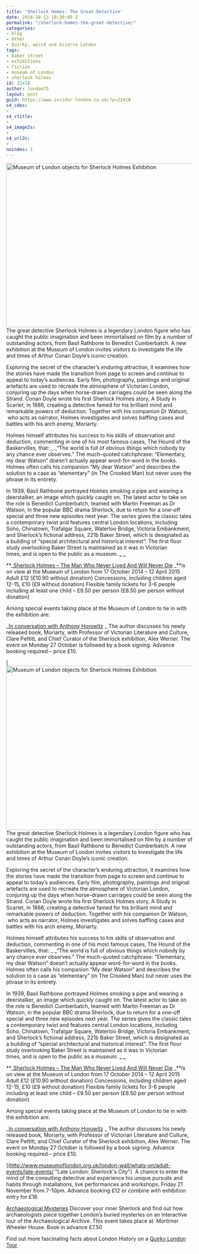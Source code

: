 ```yaml
---
title: 'Sherlock Homes: The Great Detective'
date: 2014-10-13 10:30:05 Z
permalink: "/sherlock-homes-the-great-detective/"
categories:
- blog
- Other
- Quirky, weird and bizarre London
tags:
- baker street
- exhibitions
- fiction
- museum of London
- sherlock holmes
id: 22418
author: london75
layout: post
guid: https://www.insider-london.co.uk/?p=22418
s4_cdes:
- 
s4_ctitle:
- 
s4_image2s:
- 
s4_url2s:
- 
noindex: 1
---
```


[<img class="aligncenter size-full wp-image-22962" src="/wp-content/uploads/2014/09/rsz_sherlock_mini.jpg" alt="Museum of London objects for Sherlock Holmes Exhibition" width="569" height="443" />](/wp-content/uploads/2014/09/rsz_sherlock_mini.jpg) The great detective Sherlock Holmes is a legendary London figure who has caught the public imagination and been immortalised on film by a number of outstanding actors, from Basil Rathbone to Benedict Cumberbatch. A new exhibition at the Museum of London invites visitors to investigate the life and times of Arthur Conan Doyle’s iconic creation.

Exploring the secret of the character’s enduring attraction, it examines how the stories have made the transition from page to screen and continue to appeal to today’s audiences. Early film, photography, paintings and original artefacts are used to recreate the atmosphere of Victorian London, conjuring up the days when horse-drawn carriages could be seen along the Strand. Conan Doyle wrote his first Sherlock Holmes story, A Study in Scarlet, in 1886, creating a detective famed for his brilliant mind and remarkable powers of deduction. Together with his companion Dr Watson,  who acts as narrator, Holmes investigates and solves baffling cases and battles with his arch enemy, Moriarty.

Holmes himself attributes his success to his skills of observation and deduction, commenting in one of his most famous cases, The Hound of the Baskervilles, that: _ _“The world is full of obvious things which nobody by any chance ever observes.&#8221; The much-quoted catchphrase: “Elementary, my dear Watson” doesn’t actually appear word-for-word in the books. Holmes often calls his companion “My dear Watson” and describes the solution to a case as “elementary” (in The Crooked Man) but never uses the phrase in its entirety.

In 1939, Basil Rathbone portrayed Holmes smoking a pipe and wearing a deerstalker, an image which quickly caught on. The latest actor to take on the role is Benedict Cumberbatch, teamed with Martin Freeman as Dr Watson, in the popular BBC drama Sherlock, due to return for a one-off special and three new episodes next year. The series gives the classic tales a contemporary twist and features central London locations, including Soho, Chinatown, Trafalgar Square, Waterloo Bridge, Victoria Embankment, and Sherlock’s fictional address, 221b Baker Street, which is designated as a building of &#8220;special architectural and historical interest&#8221;. The first floor study overlooking Baker Street is maintained as it was in Victorian times, and is open to the public as a museum. **_ _**

**_[Sherlock Holmes &#8211; The Man Who Never Lived And Will Never Die](http://www.museumoflondon.org.uk/london-wall/whats-on/exhibitions-displays/sherlock-holmes/#sthash.XbUz2VkB.dpuf "Sherlock Holmes - The Man Who Never Lived And Who Will Never Die") _**is on view at the Museum of London from 17 October 2014 &#8211; 12 April 2015 Adult £12 (£10.90 without donation) Concessions, including children aged 12-15, £10 (£9 without donation) Flexible family tickets for 3-6 people including at least one child &#8211; £9.50 per person (£8.50 per person without donation)

Among special events taking place at the Museum of London to tie in with the exhibition are:

_[In conversation with Anthony Horowitz](http://www.museumoflondon.org.uk/london-wall/whats-on/adult-events/talks-and-workshops/#sthash.XUUJyQyI.dpuf%20 "In Conversation with Anthony Horowitz") _ The author discusses his newly released book, Moriarty, with Professor of Victorian Literature and Culture, Clare Pettitt, and Chief Curator of the Sherlock exhibition, Alex Werner. The event on Monday 27 October is followed by a book signing. Advance booking required – price £10.

[[<img class="aligncenter size-full wp-image-22962" src="/wp-content/uploads/2014/09/rsz_sherlock_mini.jpg" alt="Museum of London objects for Sherlock Holmes Exhibition" width="569" height="443" />](/wp-content/uploads/2014/09/rsz_sherlock_mini.jpg) The great detective Sherlock Holmes is a legendary London figure who has caught the public imagination and been immortalised on film by a number of outstanding actors, from Basil Rathbone to Benedict Cumberbatch. A new exhibition at the Museum of London invites visitors to investigate the life and times of Arthur Conan Doyle’s iconic creation.

Exploring the secret of the character’s enduring attraction, it examines how the stories have made the transition from page to screen and continue to appeal to today’s audiences. Early film, photography, paintings and original artefacts are used to recreate the atmosphere of Victorian London, conjuring up the days when horse-drawn carriages could be seen along the Strand. Conan Doyle wrote his first Sherlock Holmes story, A Study in Scarlet, in 1886, creating a detective famed for his brilliant mind and remarkable powers of deduction. Together with his companion Dr Watson,  who acts as narrator, Holmes investigates and solves baffling cases and battles with his arch enemy, Moriarty.

Holmes himself attributes his success to his skills of observation and deduction, commenting in one of his most famous cases, The Hound of the Baskervilles, that: _ _“The world is full of obvious things which nobody by any chance ever observes.&#8221; The much-quoted catchphrase: “Elementary, my dear Watson” doesn’t actually appear word-for-word in the books. Holmes often calls his companion “My dear Watson” and describes the solution to a case as “elementary” (in The Crooked Man) but never uses the phrase in its entirety.

In 1939, Basil Rathbone portrayed Holmes smoking a pipe and wearing a deerstalker, an image which quickly caught on. The latest actor to take on the role is Benedict Cumberbatch, teamed with Martin Freeman as Dr Watson, in the popular BBC drama Sherlock, due to return for a one-off special and three new episodes next year. The series gives the classic tales a contemporary twist and features central London locations, including Soho, Chinatown, Trafalgar Square, Waterloo Bridge, Victoria Embankment, and Sherlock’s fictional address, 221b Baker Street, which is designated as a building of &#8220;special architectural and historical interest&#8221;. The first floor study overlooking Baker Street is maintained as it was in Victorian times, and is open to the public as a museum. **_ _**

**_[Sherlock Holmes &#8211; The Man Who Never Lived And Will Never Die](http://www.museumoflondon.org.uk/london-wall/whats-on/exhibitions-displays/sherlock-holmes/#sthash.XbUz2VkB.dpuf "Sherlock Holmes - The Man Who Never Lived And Who Will Never Die") _**is on view at the Museum of London from 17 October 2014 &#8211; 12 April 2015 Adult £12 (£10.90 without donation) Concessions, including children aged 12-15, £10 (£9 without donation) Flexible family tickets for 3-6 people including at least one child &#8211; £9.50 per person (£8.50 per person without donation)

Among special events taking place at the Museum of London to tie in with the exhibition are:

_[In conversation with Anthony Horowitz](http://www.museumoflondon.org.uk/london-wall/whats-on/adult-events/talks-and-workshops/#sthash.XUUJyQyI.dpuf%20 "In Conversation with Anthony Horowitz") _ The author discusses his newly released book, Moriarty, with Professor of Victorian Literature and Culture, Clare Pettitt, and Chief Curator of the Sherlock exhibition, Alex Werner. The event on Monday 27 October is followed by a book signing. Advance booking required – price £10.

](http://www.museumoflondon.org.uk/london-wall/whats-on/adult-events/late-events/ "Late London: Sherlock's City")  A chance to enter the mind of the consulting detective and experience his unique pursuits and habits through installations, live performances and workshops. Friday 21 November from 7-10pm. Advance booking £12 or combine with exhibition entry for £18.

[Archaeological Mysteries](http://www.museumoflondon.org.uk/london-wall/whats-on/adult-events/talks-and-workshops/#sthash.XUUJyQyI.dpuf%20 "rchaeological Mysteries") Discover your inner Sherlock and find out how archaeologists piece together London’s buried mysteries on an interactive tour of the Archaeological Archive. This event takes place at  Mortimer Wheeler House. Book in advance £7.50

Find out more fascinating facts about London History on a [Quirky London Tour](https://www.insider-london.co.uk/tours/quirky-tour/ "Quirky London Walking Tour")
